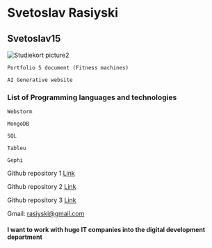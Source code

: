 # Svetoslav Rasiyski

## Svetoslav15
![Studiekort picture2](https://github.com/user-attachments/assets/22f949dc-ce9a-46fe-b3fe-5fd2dd76cf27)

```
Portfolio 5 document (Fitness machines)
```
```
AI Generative website
```
### List of Programming languages and technologies
```
Webstorm 
```
```
MongoDB
```
```
SQL
```
```
Tableu
```
```
Gephi
```
Github repository 1 [Link](https://github.com/Svetoslav15/js-test-preparation-ita23.git)

Github repository 2 [Link](https://github.com/Svetoslav15/node-mysql2.git)

Github repository 3 [Link](https://github.com/Svetoslav15/js-test-ita23.git)

Gmail: rasiyski@gmail.com

#### I want to work with huge IT companies into the digital development department

